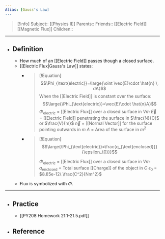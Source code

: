 ```yaml
---
Alias: [Gauss's Law]
---
```

> [!Info]
> Subject:: [[Physics II]]
> Parents:: 
> Friends:: [[Electric Field]] [[Magnetic Flux]]
> Children:: 
---
- ## Definition
	- How much of an [[Electric Field]] passes though a closed surface.
	- [[Electric Flux|Gauss's Law]] states:
		- > [!Equation]
		  > $$\Phi_{\text{electric}}=\large{\oint \vec{E}\cdot \hat{n} \, dA}$$
		  > When the [[Electric Field]] is constant over the surface:
		  > $$\large{\Phi_{\text{electric}}=\vec{E}\cdot \hat{n}A}$$
		  > $\Phi_{\text{electric}}$ = [[Electric Flux]] over a closed surface in $Vm$
		  > $\vec{E}$ = [[Electric Field]] penetrating the surface in $\frac{N}{C}$ or $\frac{V}{m}$
		  > $\vec{n}$ = [[Normal Vector]] for the surface pointing outwards in $m$
		  > $A$ = Area of the surface in $m^2$
		- > [!Equation]
		  > $$\large{\Phi_{\text{electric}}=\frac{q_{\text{enclosed}}}{\epsilon_{0}}}$$
		  > 
		  > $\Phi_{\text{electric}}$ = [[Electric Flux]] over a closed surface in $Vm$
		  > $q_{\text{enclosed}}$ = Total surface [[Charge]] of the object in $C$
		  > $\epsilon_{0}$ = $8.85e-12\ \frac{C^2}{Nm^2}$
	- Flux is symbolized with $\Phi$.
---
- ## Practice
	- [[PY208 Homework 21.1-21.5.pdf]]
- ## Reference